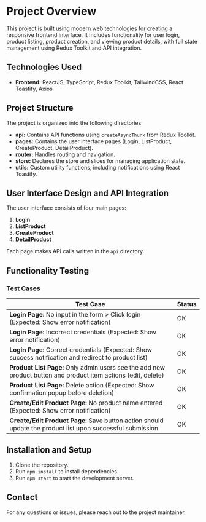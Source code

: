 # Project Overview

This project is built using modern web technologies for creating a responsive frontend interface. It includes functionality for user login, product listing, product creation, and viewing product details, with full state management using Redux Toolkit and API integration.

## Technologies Used

- **Frontend:** ReactJS, TypeScript, Redux Toolkit, TailwindCSS, React Toastify, Axios

## Project Structure

The project is organized into the following directories:

- **api:** Contains API functions using `createAsyncThunk` from Redux Toolkit.
- **pages:** Contains the user interface pages (Login, ListProduct, CreateProduct, DetailProduct).
- **router:** Handles routing and navigation.
- **store:** Declares the store and slices for managing application state.
- **utils:** Custom utility functions, including notifications using React Toastify.

## User Interface Design and API Integration

The user interface consists of four main pages:

1. **Login**
2. **ListProduct**
3. **CreateProduct**
4. **DetailProduct**

Each page makes API calls written in the `api` directory.

## Functionality Testing

### Test Cases

| Test Case | Status |
| --- | --- |
| **Login Page:** No input in the form > Click login (Expected: Show error notification) | OK |
| **Login Page:** Incorrect credentials (Expected: Show error notification) | OK |
| **Login Page:** Correct credentials (Expected: Show success notification and redirect to product list) | OK |
| **Product List Page:** Only admin users see the add new product button and product item actions (edit, delete) | OK |
| **Product List Page:** Delete action (Expected: Show confirmation popup before deletion) | OK |
| **Create/Edit Product Page:** No product name entered (Expected: Show error notification) | OK |
| **Create/Edit Product Page:** Save button action should update the product list upon successful submission | OK |

## Installation and Setup

1. Clone the repository.
2. Run `npm install` to install dependencies.
3. Run `npm start` to start the development server.

## Contact

For any questions or issues, please reach out to the project maintainer.
